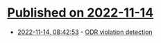 # [Published on 2022-11-14](index.md)

* [2022-11-14, 08:42:53](https://lobste.rs/s/4tdg4k/odr_violation_detection) - [ODR violation detection](https://maskray.me/blog/2022-11-13-odr-violation-detection)
